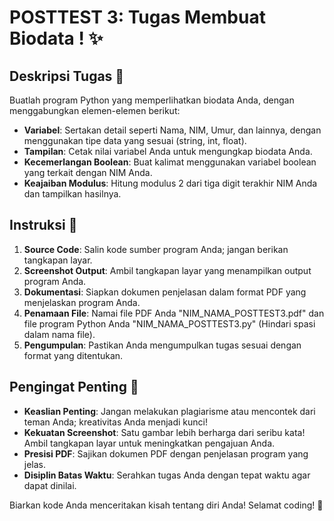 # POSTTEST 3: Tugas Membuat Biodata ! ✨

## Deskripsi Tugas 📝

Buatlah program Python yang memperlihatkan biodata Anda, dengan menggabungkan elemen-elemen berikut:

- **Variabel**: Sertakan detail seperti Nama, NIM, Umur, dan lainnya, dengan menggunakan tipe data yang sesuai (string, int, float).
- **Tampilan**: Cetak nilai variabel Anda untuk mengungkap biodata Anda.
- **Kecemerlangan Boolean**: Buat kalimat menggunakan variabel boolean yang terkait dengan NIM Anda.
- **Keajaiban Modulus**: Hitung modulus 2 dari tiga digit terakhir NIM Anda dan tampilkan hasilnya.

## Instruksi 🚀

1. **Source Code**: Salin kode sumber program Anda; jangan berikan tangkapan layar.
2. **Screenshot Output**: Ambil tangkapan layar yang menampilkan output program Anda.
3. **Dokumentasi**: Siapkan dokumen penjelasan dalam format PDF yang menjelaskan program Anda.
4. **Penamaan File**: Namai file PDF Anda "NIM_NAMA_POSTTEST3.pdf" dan file program Python Anda "NIM_NAMA_POSTTEST3.py" (Hindari spasi dalam nama file).
5. **Pengumpulan**: Pastikan Anda mengumpulkan tugas sesuai dengan format yang ditentukan.

## Pengingat Penting 🤔

- **Keaslian Penting**: Jangan melakukan plagiarisme atau mencontek dari teman Anda; kreativitas Anda menjadi kunci!
- **Kekuatan Screenshot**: Satu gambar lebih berharga dari seribu kata! Ambil tangkapan layar untuk meningkatkan pengajuan Anda.
- **Presisi PDF**: Sajikan dokumen PDF dengan penjelasan program yang jelas.
- **Disiplin Batas Waktu**: Serahkan tugas Anda dengan tepat waktu agar dapat dinilai.

Biarkan kode Anda menceritakan kisah tentang diri Anda! Selamat coding! 🌟

